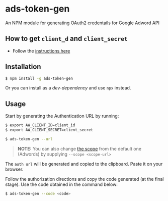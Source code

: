 # ads-token-gen
An NPM module for generating OAuth2 credentails for Google Adword API

## How to get `client_d` and `client_secret`

- Follow the [instructions here](https://developers.google.com/adwords/api/docs/guides/authentication)

## Installation

```bash
$ npm install -g ads-token-gen
```

Or you can install as a _dev-dependency_ and use `npx` instead.

## Usage

Start by generating the Authentication URL by running:

```bash
$ export AW_CLIENT_ID=client_id
$ export AW_CLIENT_SECRET=client_secret
```

```bash
$ ads-token-gen --url
```

>**NOTE:** You can also change [the scope](https://developers.google.com/identity/protocols/googlescopes) from the default one (Adwords) by supplying `--scope <scope-url>`

The `auth url` will be generated and copied to the clipboard. Paste it on your browser.

Follow the authorization directions and copy the code generated (at the final stage). Use the code obtained in the command below:

```bash
$ ads-token-gen --code <code>
```
